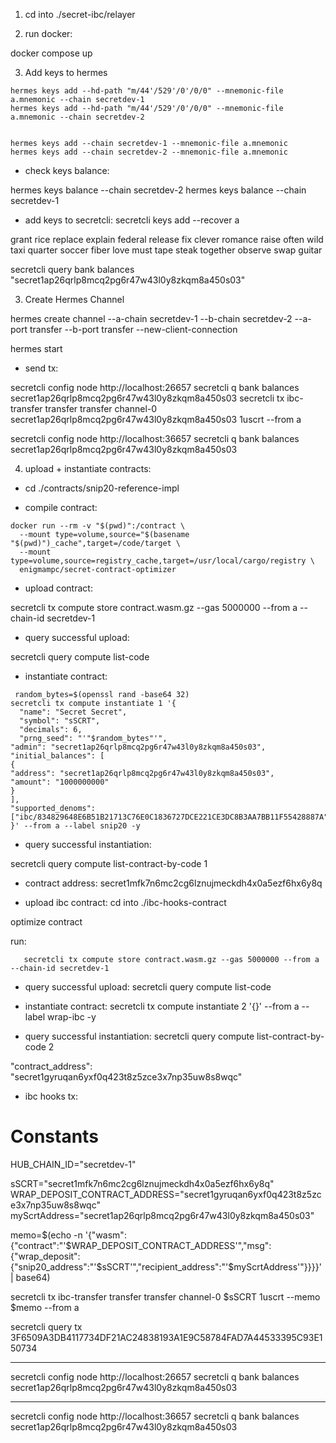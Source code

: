 1. cd into ./secret-ibc/relayer

2. run docker:

docker compose up

3. Add keys to hermes

```
hermes keys add --hd-path "m/44'/529'/0'/0/0" --mnemonic-file a.mnemonic --chain secretdev-1
hermes keys add --hd-path "m/44'/529'/0'/0/0" --mnemonic-file a.mnemonic --chain secretdev-2


hermes keys add --chain secretdev-1 --mnemonic-file a.mnemonic 
hermes keys add --chain secretdev-2 --mnemonic-file a.mnemonic 
```

- check keys balance: 

hermes keys balance --chain secretdev-2
hermes keys balance --chain secretdev-1

- add keys to secretcli: 
secretcli keys add --recover a

grant rice replace explain federal release fix clever romance raise often wild taxi quarter soccer fiber love must tape steak together observe swap guitar

secretcli query bank balances "secret1ap26qrlp8mcq2pg6r47w43l0y8zkqm8a450s03"

3. Create Hermes Channel

hermes create channel --a-chain secretdev-1 --b-chain secretdev-2 --a-port transfer --b-port transfer --new-client-connection

hermes start

- send tx:

secretcli config node http://localhost:26657
secretcli q bank balances secret1ap26qrlp8mcq2pg6r47w43l0y8zkqm8a450s03
secretcli tx ibc-transfer transfer transfer channel-0 secret1ap26qrlp8mcq2pg6r47w43l0y8zkqm8a450s03 1uscrt --from a

secretcli config node http://localhost:36657
secretcli q bank balances secret1ap26qrlp8mcq2pg6r47w43l0y8zkqm8a450s03



4. upload + instantiate contracts:


- cd ./contracts/snip20-reference-impl

- compile contract: 

```
docker run --rm -v "$(pwd)":/contract \
  --mount type=volume,source="$(basename "$(pwd)")_cache",target=/code/target \
  --mount type=volume,source=registry_cache,target=/usr/local/cargo/registry \
  enigmampc/secret-contract-optimizer 
```

- upload contract:

secretcli tx compute store contract.wasm.gz --gas 5000000 --from a --chain-id secretdev-1


- query successful upload: 
 
 secretcli query compute list-code

 - instantiate contract:

```
 random_bytes=$(openssl rand -base64 32)
secretcli tx compute instantiate 1 '{
  "name": "Secret Secret",
  "symbol": "sSCRT",
  "decimals": 6,
  "prng_seed": "'"$random_bytes"'",
"admin": "secret1ap26qrlp8mcq2pg6r47w43l0y8zkqm8a450s03",
"initial_balances": [
{
"address": "secret1ap26qrlp8mcq2pg6r47w43l0y8zkqm8a450s03",
"amount": "1000000000"
}
],
"supported_denoms": ["ibc/834829648E6B51B21713C76E0C1836727DCE221CE3DC8B3AA7BB11F55428887A"]
}' --from a --label snip20 -y
```
- query successful instantiation:

secretcli query compute list-contract-by-code 1

- contract address: secret1mfk7n6mc2cg6lznujmeckdh4x0a5ezf6hx6y8q

- upload ibc contract:
cd into ./ibc-hooks-contract

optimize contract

run:
```
   secretcli tx compute store contract.wasm.gz --gas 5000000 --from a --chain-id secretdev-1
```

- query successful upload: 
 secretcli query compute list-code

 - instantiate contract:
 secretcli tx compute instantiate 2 '{}' --from a --label wrap-ibc -y

- query successful instantiation:
secretcli query compute list-contract-by-code 2

 "contract_address": "secret1gyruqan6yxf0q423t8z5zce3x7np35uw8s8wqc"

- ibc hooks tx: 

# Constants

HUB_CHAIN_ID="secretdev-1"

sSCRT="secret1mfk7n6mc2cg6lznujmeckdh4x0a5ezf6hx6y8q"
WRAP_DEPOSIT_CONTRACT_ADDRESS="secret1gyruqan6yxf0q423t8z5zce3x7np35uw8s8wqc"
myScrtAddress="secret1ap26qrlp8mcq2pg6r47w43l0y8zkqm8a450s03"

memo=$(echo -n '{"wasm":{"contract":"'$WRAP_DEPOSIT_CONTRACT_ADDRESS'","msg":{"wrap_deposit":{"snip20_address":"'$sSCRT'","recipient_address":"'$myScrtAddress'"}}}}' | base64)

secretcli tx ibc-transfer transfer transfer channel-0 $sSCRT 1uscrt --memo $memo --from a

secretcli query tx 3F6509A3DB4117734DF21AC24838193A1E9C58784FAD7A44533395C93E150734



---

secretcli config node http://localhost:26657
secretcli q bank balances secret1ap26qrlp8mcq2pg6r47w43l0y8zkqm8a450s03

---

secretcli config node http://localhost:36657
secretcli q bank balances secret1ap26qrlp8mcq2pg6r47w43l0y8zkqm8a450s03
